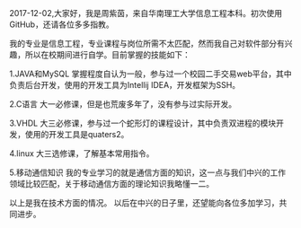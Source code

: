 2017-12-02,大家好，我是周紫茵，来自华南理工大学信息工程本科。初次使用GitHub，还请各位多多指教。

我的专业是信息工程，专业课程与岗位所需不太匹配，然而我自己对软件部分有兴趣，所以在校期间进行自学。目前掌握的技能如下：

1.JAVA和MySQL
  掌握程度自认为一般，参与过一个校园二手交易web平台，其中负责后台开发，使用的开发工具为Intellij IDEA，开发框架为SSH。

2.C语言
  大一必修课，但是也荒废多年了，没有参与过实际开发。

3.VHDL
  大三必修课，参与过一个蛇形灯的课程设计，其中负责双进程的模块开发，使用的开发工具是quaters2。

4.linux
  大三选修课，了解基本常用指令。

5.移动通信知识
  我的专业学习的就是通信方面的知识，这一点与我们中兴的工作领域比较匹配，关于移动通信方面的理论知识我略懂一二。

以上是我在技术方面的情况。
以后在中兴的日子里，还望能向各位多加学习，共同进步。
